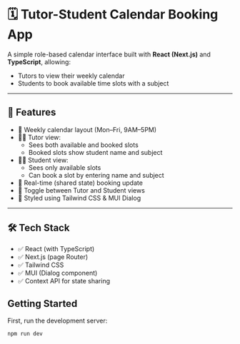 # 🗓️ Tutor-Student Calendar Booking App

A simple role-based calendar interface built with **React (Next.js)** and **TypeScript**, allowing:
- Tutors to view their weekly calendar
- Students to book available time slots with a subject

---

## 🚀 Features

- 📅 Weekly calendar layout (Mon–Fri, 9AM–5PM)
- 👩‍🏫 Tutor view:
  - Sees both available and booked slots
  - Booked slots show student name and subject
- 👨‍🎓 Student view:
  - Sees only available slots
  - Can book a slot by entering name and subject
- 🔄 Real-time (shared state) booking update
- 🔘 Toggle between Tutor and Student views
- 💅 Styled using Tailwind CSS & MUI Dialog

---

## 🛠️ Tech Stack

- ✅ React (with TypeScript)
- ✅ Next.js (page Router)
- ✅ Tailwind CSS
- ✅ MUI (Dialog component)
- ✅ Context API for state sharing

## Getting Started

First, run the development server:

```bash
npm run dev


